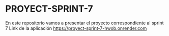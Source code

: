 # PROYECT-SPRINT-7
En este repositorio vamos a presentar el proyecto correspondiente al sprint 7
Link de la aplicación https://proyect-sprint-7-hwob.onrender.com